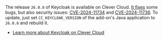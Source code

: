
The release `26.0.8` of Keycloak is available on Clever Cloud. [It fixes](https://github.com/keycloak/keycloak/releases/26.0.8) some bugs, but also security issues: [CVE-2024-11734](https://nvd.nist.gov/vuln/detail/CVE-2024-11734) and [CVE-2024-11736](https://nvd.nist.gov/vuln/detail/CVE-2024-11736). To update, just set `CC_KEYCLOAK_VERSION` of the add-on's Java application to `26.0.8` and rebuild it.

- [Learn more about Keycloak on Clever Cloud](/developers/doc/addons/keycloak)


